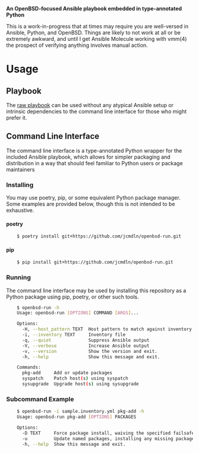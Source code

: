 **An OpenBSD-focused Ansible playbook embedded in type-annotated Python**

This is a work-in-progress that at times may require you are well-versed in
Ansible, Python, and OpenBSD.  Things are likely to not work at all or be
extremely awkward, and until I get Ansible Molecule working with vmm(4) the
prospect of verifying anything involves manual action.


Usage
====================

Playbook
--------------------
The [raw playbook](./openbsd_run/playbook/README.md) can be used without any
atypical Ansible setup or intrinsic dependencies to the command line interface
for those who might prefer it.


Command Line Interface
--------------------
The command line interface is a type-annotated Python wrapper for the included
Ansible playbook, which allows for simpler packaging and distribution in a way
that should feel familiar to Python users or package maintainers

### Installing
You may use poetry, pip, or some equivalent Python package manager. Some
examples are provided below, though this is not intended to be exhaustive.

#### poetry
```sh
	$ poetry install git+https://github.com/jcmdln/openbsd-run.git
```

#### pip
```sh
	$ pip install git+https://github.com/jcmdln/openbsd-run.git
```

### Running
The command line interface may be used by installing this repository as a Python
package using pip, poetry, or other such tools.

```sh
    $ openbsd-run -h
    Usage: openbsd-run [OPTIONS] COMMAND [ARGS]...

    Options:
	  -H, --host_pattern TEXT  Host pattern to match against inventory
	  -i, --inventory TEXT     Inventory file
	  -q, --quiet              Suppress Ansible output
	  -V, --verbose            Increase Ansible output
	  -v, --version            Show the version and exit.
	  -h, --help               Show this message and exit.

	Commands:
	  pkg-add     Add or update packages
	  syspatch    Patch host(s) using syspatch
	  sysupgrade  Upgrade host(s) using sysupgrade
```

### Subcommand Example

```sh
	$ openbsd-run -i sample.inventory.yml pkg-add -h
	Usage: openbsd-run pkg-add [OPTIONS] PACKAGES

	Options:
	  -D TEXT     Force package install, waiving the specified failsafe
	  -u          Update named packages, installing any missing packages
	  -h, --help  Show this message and exit.
```
